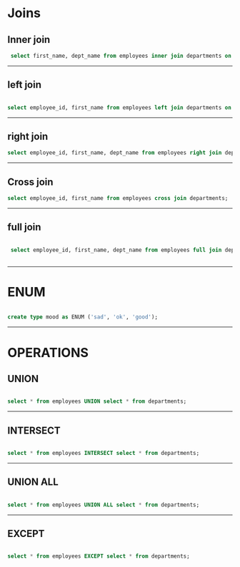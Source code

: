 # Joins

 ## Inner join
 
```sql 
 select first_name, dept_name from employees inner join departments on employees.dept_id = departments.dept_id where salary < 15000 order by dept_name; 
 ```
 ---
 
 ## left join
 ```sql
 
 select employee_id, first_name from employees left join departments on employees.dept_id = departments.dept_id where salary < 10000;
 ```
 ---
 
 ## right join
 ```sql
 select employee_id, first_name, dept_name from employees right join departments on employees.dept_id = departments.dept_id where salary between 3000 and 20000 order by employee_id; 
```
---

 
 ## Cross join
 ```sql
 select employee_id, first_name from employees cross join departments;
 
 ```

---
 
 ## full join
 
```sql

 select employee_id, first_name, dept_name from employees full join departments on employees.dept_id = departments.dept_id;
 
 ```
 
 ---
 
 # ENUM
 
 ```sql
 
 create type mood as ENUM ('sad', 'ok', 'good');
 ```
 
 
---

# OPERATIONS

## UNION
```sql

select * from employees UNION select * from departments;
```
--- 
## INTERSECT

```sql

select * from employees INTERSECT select * from departments;
```
---

## UNION ALL 
```sql

select * from employees UNION ALL select * from departments;
```
---

## EXCEPT

```sql

select * from employees EXCEPT select * from departments;
